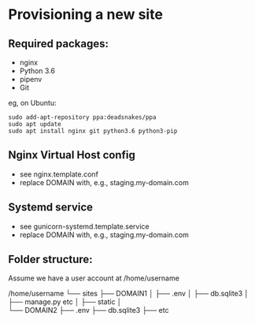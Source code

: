 Provisioning a new site
=======================

## Required packages:

* nginx
* Python 3.6
* pipenv
* Git

eg, on Ubuntu:

    sudo add-apt-repository ppa:deadsnakes/ppa
    sudo apt update
    sudo apt install nginx git python3.6 python3-pip

## Nginx Virtual Host config

* see nginx.template.conf
* replace DOMAIN with, e.g., staging.my-domain.com

## Systemd service

* see gunicorn-systemd.template.service
* replace DOMAIN with, e.g., staging.my-domain.com

## Folder structure:

Assume we have a user account at /home/username

/home/username
└── sites
    ├── DOMAIN1
    │    ├── .env
    │    ├── db.sqlite3
    │    ├── manage.py etc
    │    ├── static
    │    
    └── DOMAIN2
         ├── .env
         ├── db.sqlite3
         ├── etc